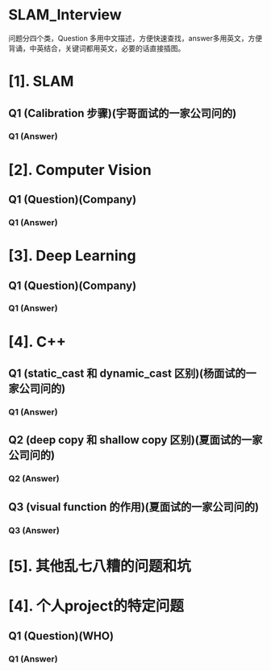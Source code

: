 # SLAM_Interview
问题分四个类，Question 多用中文描述，方便快速查找，answer多用英文，方便背诵，中英结合，关键词都用英文，必要的话直接插图。
# [1]. SLAM
## Q1 (Calibration 步骤)(宇哥面试的一家公司问的)
### Q1 (Answer)
# [2]. Computer Vision
## Q1 (Question)(Company)
### Q1 (Answer)
# [3]. Deep Learning
## Q1 (Question)(Company)
### Q1 (Answer)
# [4]. C++
## Q1 (static_cast 和 dynamic_cast 区别)(杨面试的一家公司问的)
### Q1 (Answer)
## Q2 (deep copy 和 shallow copy 区别)(夏面试的一家公司问的)
### Q2 (Answer)
## Q3 (visual function 的作用)(夏面试的一家公司问的)
### Q3 (Answer)
# [5]. 其他乱七八糟的问题和坑
# [4]. 个人project的特定问题
## Q1 (Question)(WHO)
### Q1 (Answer)
